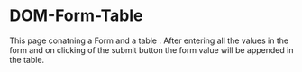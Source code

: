 # DOM-Form-Table

This page conatning a Form and a table . After entering all the values in the form and on clicking of the submit button the form value will be appended in the table.
